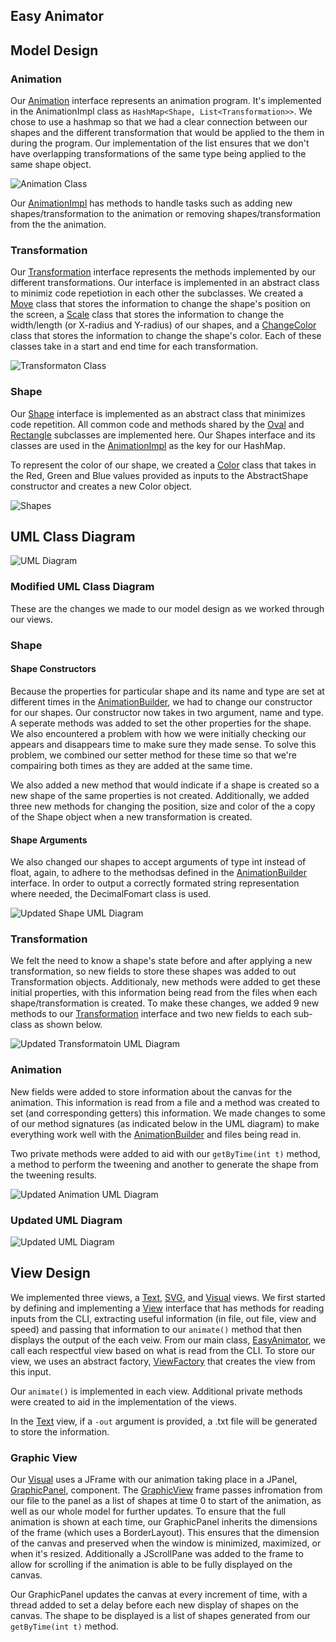 ## Easy Animator

## Model Design
### Animation

Our [Animation](animation/src/cs5004/animator/model/Animation.java) interface represents an animation program. 
It's implemented in the AnimationImpl class as `HashMap<Shape, List<Transformation>>`. 
We chose to use a hashmap so that we had a clear connection between our shapes and the different 
transformation that would be applied to the them in during the program. Our implementation of the 
list ensures that we don't have overlapping transformations of the same type being applied to the 
same shape object. 

![Animation Class](animation/resources/images/Animation.jpeg)

Our [AnimationImpl](animation/src/cs5004/animator/model/AnimationImpl.java) has methods to handle tasks such 
as adding new shapes/transformation to the animation or removing shapes/transformation from the the 
animation. 

### Transformation

Our [Transformation](animation/src/cs5004/animator/model/Transformation.java) interface represents the methods 
implemented by our different transformations. Our interface is implemented in an abstract class to 
minimiz code repetiotion in each other the subclasses. We created a [Move](animation/src/cs5004/animator/model/Move.java) 
class that stores the information to change the shape's position on the screen, a [Scale](animation/src/cs5004/animator/model/Scale.java) 
class that stores the information to change the width/length (or X-radius and Y-radius) of our 
shapes, and a [ChangeColor](animation/src/cs5004/animator/model/ChangeColor.java) class that stores the 
information to change the shape's color. Each of these classes take in a start and end time for 
each transformation. 

![Transformaton Class](animation/resources/images/Transformation.jpeg)

### Shape

Our [Shape](animationsrc/cs5004/animator/model/Shape.java) interface is implemented as an abstract class that 
minimizes code repetition. All common code and methods shared by the [Oval](animation/src/cs5004/animator/model/Oval.java) 
and [Rectangle](animation/src/cs5004/animator/model/Rectangle.java) subclasses are implemented here. Our Shapes interface 
and its classes are used in the [AnimationImpl](animation/src/cs5004/animator/model/AnimationImpl.java) as 
the key for our HashMap.

To represent the color of our shape, we created a [Color](animation/src/cs5004/animator/model/Color.java) 
class that takes in the Red, Green and Blue values provided as inputs to the AbstractShape 
constructor and creates a new Color object.

![Shapes](animation/resources/images/Shapes.jpeg)

## UML Class Diagram

![UML Diagram](animation/resources/images/Animator.jpeg)

### Modified UML Class Diagram
These are the changes we made to our model design as we worked through our views. 

### Shape
#### Shape Constructors
Because the properties for particular shape and its name and type are set at different times in the
[AnimationBuilder](animation/src/cs5004/animator/util/AnimationBuilder.java), we had to change our
constructor for our shapes. Our constructor now takes in two argument, name and type. A seperate
methods was added to set the other properties for the shape. We also encountered a problem with how 
we were initially checking our appears and disappears time to make sure they made sense. To solve this 
problem, we combined our setter method for these time so that we're compairing both times as they are
added at the same time. 

We also added a new method that would indicate if a shape is created so a new shape of the same properties
is not created. Additionally, we added three new methods for changing the position, size and color
of the a copy of the Shape object when a new transformation is created. 

#### Shape Arguments
We also changed our shapes to accept arguments of type int instead of float, again, to adhere to the
methodsas defined in the [AnimationBuilder](animation/src/cs5004/animator/util/AnimationBuilder.java) 
interface. In order to output a correctly formated string representation where needed, the 
DecimalFomart class is used.

![Updated Shape UML Diagram](animation/resources/images/ShapesUpdated.jpeg)

### Transformation

We felt the need to know a shape's state before and after applying a new transformation, so new fields
to store these shapes was added to out Transformation objects. Additionaly, new methods were added to get 
these initial properties, with this information being read from the files when each shape/transformation
is created. To make these changes, we added 9 new methods to our [Transformation](animation/src/cs5004/animator/model/Transformation.java) 
interface and two new fields to each sub-class as shown below.

![Updated Transformatoin UML Diagram](animation/resources/images/TransformationUpdated.jpeg)

### Animation

New fields were added to store information about the canvas for the animation. This information 
is read from a file and a method was created to set (and corresponding getters) this information. 
We made changes to some of our method signatures (as indicated below in the UML diagram) to make 
everything work well with the [AnimationBuilder](../src/cs5004/animator/util/AnimationBuilder.java) and
files being read in.

Two private methods were added to aid with our ```getByTime(int t)``` method, a method to perform the 
tweening and another to generate the shape from the tweening results. 

![Updated Animation UML Diagram](animation/resources/images/AnimationUpdated.jpeg)

### Updated UML Diagram

![Updated UML Diagram](animation/resources/images/AnimatorClass.jpeg)

## View Design
We implemented three views, a [Text](animation/src/cs5004/animator/view/TextView.java), [SVG](animation/src/cs5004/animator/view/SVGView.java), 
and [Visual](animation/src/cs5004/animator/view/GraphicView.java) views. We first started by defining and implementing
a [View](animation/src/cs5004/animator/view/View.java) interface that has methods for reading inputs from the
CLI, extracting useful information (in file, out file, view and speed) and passing that information
to our ```animate()``` method that then displays the output of the each veiw. From our main class,
[EasyAnimator](animation/src/cs5004/animator/EasyAnimator.java), we call each respectful view based on what
is read from the CLI. To store our view, we uses an abstract factory, [ViewFactory](animation/src/cs5004/animator/view/ViewFactory.java)
that creates the view from this input. 

Our ```animate()``` is implemented in each view. Additional private methods were created to aid in 
the implementation of the views. 

In the [Text](animation/src/cs5004/animator/view/TextView.java) view, if a ```-out``` argument is provided, 
a .txt file will be generated to store the information. 

### Graphic View

Our [Visual](animation/src/cs5004/animator/view/GraphicView.java) uses a JFrame with our animation taking 
place in a JPanel, [GraphicPanel](animation/src/cs5004/animator/view/GraphicPanel.java), component. The [GraphicView](animation/src/cs5004/animator/view/GraphicView.java) frame passes infromation from our file to the panel as 
a list of shapes at time 0 to start of the animation, as well as our whole model for further updates. 
To ensure that the full animation is shown at each time, our GraphicPanel inherits the dimensions of 
the frame (which uses a BorderLayout). This ensures that the dimension of the canvas and preserved when
the window is minimized, maximized, or when it's resized. Additionally a JScrollPane was added to the 
frame to allow for scrolling if the animation is able to be fully displayed on the canvas.

Our GraphicPanel updates the canvas at every increment of time, with a thread added to set a delay 
before each new display of shapes on the canvas. The shape to be displayed is a list of shapes generated
from our ```getByTime(int t)``` method.
